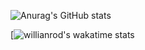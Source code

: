 ![Anurag's GitHub stats](https://github-readme-stats.vercel.app/api?username=sherafatpour&hide=contribs,prs)


[![willianrod's wakatime stats](https://github-readme-stats.vercel.app/api/wakatime?username=sherafatpour)
